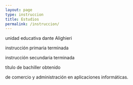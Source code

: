 ```yaml
---
layout: page
type: instruccion
title: Estudios
permalink: /instruccion/
---
```

unidad educativa dante Alighieri

instrucción primaria terminada

instrucción secundaria terminada

título de bachiller obtenido

de comercio y administración en aplicaciones informáticas.
